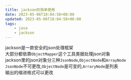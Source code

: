 ```yaml
---
title: jackson的简单使用
date: 2023-05-06T18:04:58+08:00
updated: 2023-05-06T18:04:58+08:00
tags: 
    - java 
    - jackson
---
```

jackson是一款安全的json处理框架  
大部分都依靠`ObjectMapper`这个工具类据处理json对象  
jackson里的json对象分三种`JsonNode`,`ObjectNode`和`ArrayNode`  
`JsonNode`不可更改,`ObjectNode`是可变的,`ArraryNode`是列表  
输出的缩进格式可以更改
